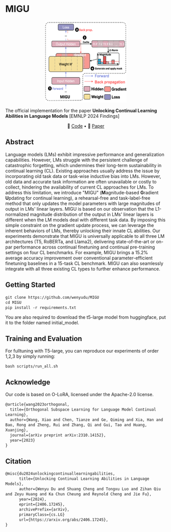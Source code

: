 
# MIGU
<div align="center">
    <img src="data/MIGU.png" width="256" height="256">
</div>

The official implementation for the paper **Unlocking Continual Learning Abilities in Language Models** [EMNLP 2024 Findings]

<p align="center">
🔔 <a href="https://github.com/wenyudu/MIGU" target="_blank">Code</a> • 📃 <a href="https://arxiv.org/abs/2406.17245" target="_blank">Paper</a><br>
</p>

## Abstract
Language models (LMs) exhibit impressive performance and generalization capabilities. However, LMs struggle with the persistent challenge of catastrophic forgetting, which undermines their long-term sustainability in continual learning (CL). Existing approaches usually address the issue by incorporating old task data or task-wise inductive bias into LMs. However, old data and accurate task information are often unavailable or costly to collect, hindering the availability of current CL approaches for LMs. To address this limitation, we introduce "MIGU" (**M**agnitude-based **G**radient **U**pdating for continual learning), a rehearsal-free and task-label-free method that only updates the model parameters with large magnitudes of output in LMs' linear layers. MIGU is based on our observation that the L1-normalized magnitude distribution of the output in LMs' linear layers is different when the LM models deal with different task data. By imposing this simple constraint on the gradient update process, we can leverage the inherent behaviors of LMs, thereby unlocking their innate CL abilities. Our experiments demonstrate that MIGU is universally applicable to all three LM architectures (T5, RoBERTa, and Llama2), delivering state-of-the-art or on-par performance across continual finetuning and continual pre-training settings on four CL benchmarks. For example, MIGU brings a 15.2% average accuracy improvement over conventional parameter-efficient finetuning baselines in a 15-task CL benchmark. MIGU can also seamlessly integrate with all three existing CL types to further enhance performance.

## Getting Started
```
git clone https://github.com/wenyudu/MIGU
cd MIGU
pip install -r requirements.txt
```
You are also required to download the t5-large model from huggingface, put it to the folder named initial_model.

## Training and Evaluation
For fulltuning with T5-large, you can reproduce our experiments of order 1,2,3 by simply running:
```
bash scripts/run_all.sh 
```


## Acknowledge
Our code is based on O-LoRA, licensed under the Apache-2.0 license.
```
@article{wang2023orthogonal,
  title={Orthogonal Subspace Learning for Language Model Continual Learning},
  author={Wang, Xiao and Chen, Tianze and Ge, Qiming and Xia, Han and Bao, Rong and Zheng, Rui and Zhang, Qi and Gui, Tao and Huang, Xuanjing},
  journal={arXiv preprint arXiv:2310.14152},
  year={2023}
}
```
## Citation
```
@misc{du2024unlockingcontinuallearningabilities,
      title={Unlocking Continual Learning Abilities in Language Models}, 
      author={Wenyu Du and Shuang Cheng and Tongxu Luo and Zihan Qiu and Zeyu Huang and Ka Chun Cheung and Reynold Cheng and Jie Fu},
      year={2024},
      eprint={2406.17245},
      archivePrefix={arXiv},
      primaryClass={cs.LG}
      url={https://arxiv.org/abs/2406.17245}, 
}
```
